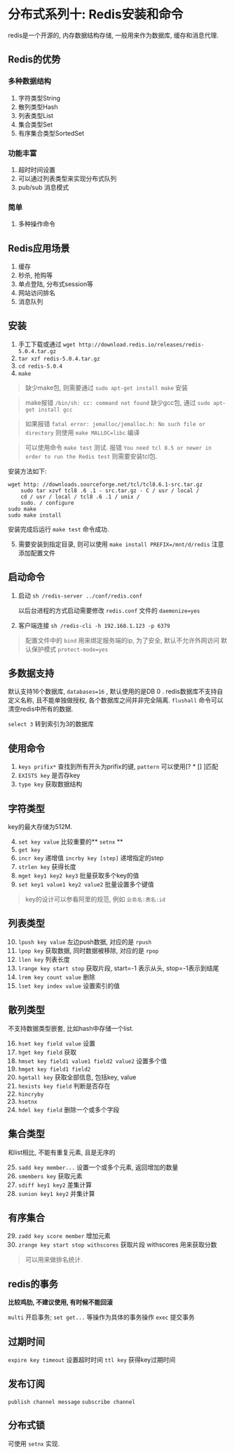 # 分布式系列十: Redis安装和命令

redis是一个开源的, 内存数据结构存储, 一般用来作为数据库, 缓存和消息代理.

## Redis的优势

### 多种数据结构

1. 字符类型String
2. 散列类型Hash
3. 列表类型List
4. 集合类型Set
5. 有序集合类型SortedSet

### 功能丰富

1. 超时时间设置
2. 可以通过列表类型来实现分布式队列
3. pub/sub 消息模式

### 简单

1. 多种操作命令

## Redis应用场景

1. 缓存
2. 秒杀, 抢购等
3. 单点登陆, 分布式session等
4. 网站访问排名
5. 消息队列

## 安装

1. 手工下载或通过 `wget http://download.redis.io/releases/redis-5.0.4.tar.gz`
2. `tar xzf redis-5.0.4.tar.gz`
3. `cd redis-5.0.4`
4. `make`

> 缺少make包, 则需要通过 `sudo apt-get install make` 安装

> make报错 `/bin/sh: cc: command not found` 缺少gcc包, 通过 `sudo apt-get install gcc`

> 如果报错 `fatal error: jemalloc/jemalloc.h: No such file or directory` 则使用 `make MALLOC=libc` 编译

> 可以使用命令 `make test` 测试. 报错 `You need tcl 8.5 or newer in order to run the Redis test` 则需要安装tcl包.

安装方法如下:

``` shell
wget http: //downloads.sourceforge.net/tcl/tcl8.6.1-src.tar.gz  
    sudo tar xzvf tcl8 .6 .1 - src.tar.gz - C / usr / local /
    cd / usr / local / tcl8 .6 .1 / unix /
    sudo. / configure
sudo make
sudo make install
```

安装完成后运行 `make test` 命令成功. 

5. 需要安装到指定目录, 则可以使用 `make install PREFIX=/mnt/d/redis` 注意添加配置文件

## 启动命令

1. 启动 `sh /redis-server ../conf/redis.conf`

    以后台进程的方式启动需要修改 `redis.conf`
    文件的 `daemonize=yes`

2. 客户端连接 `sh /redis-cli -h 192.168.1.123 -p 6379`

> 配置文件中的 `bind` 用来绑定服务端的ip, 为了安全, 默认不允许外网访问
> 默认保护模式 `protect-mode=yes`

## 多数据支持

默认支持16个数据库, `databases=16` , 默认使用的是DB 0 . redis数据库不支持自定义名称, 且不能单独做授权, 各个数据库之间并非完全隔离. `flushall` 命令可以清空redis中所有的数据.

 `select 3` 转到索引为3的数据库

## 使用命令

1. `keys prifix*` 查找到所有开头为prifix的键, `pattern` 可以使用[? * [] ]匹配
2. `EXISTS key` 是否存key
3. `type key` 获取数据结构

## 字符类型

key的最大存储为512M.

4. `set key value` 比较重要的** `setnx` **
5. `get key` 
6. `incr key` 递增值 `incrby key [step]` 递增指定的step
7. `strlen key` 获得长度 
8. `mget key1 key2 key3` 批量获取多个key的值
9. `set key1 value1 key2 value2` 批量设置多个键值

> key的设计可以参看阿里的规范, 例如 `业务名:表名:id` 

## 列表类型

10. `lpush key value` 左边push数据, 对应的是 `rpush` 
11. `lpop key` 获取数据, 同时数据被移除, 对应的是 `rpop` 
12. `llen key` 列表长度
13. `lrange key start stop` 获取片段, start=-1 表示从头, stop=-1表示到结尾
14. `lrem key count value` 删除
15. `lset key index value` 设置索引的值

## 散列类型

不支持数据类型嵌套, 比如hash中存储一个list.

16. `hset key field value` 设置
17. `hget key field` 获取
18. `hmset key field1 value1 field2 value2` 设置多个值
19. `hmget key field1 field2` 
20. `hgetall key` 获取全部信息, 包括key, value
21. `hexists key field` 判断是否存在
22. `hincryby` 
23. `hsetnx` 
24. `hdel key field` 删除一个或多个字段

## 集合类型

和list相比, 不能有重复元素, 且是无序的

25. `sadd key member...` 设置一个或多个元素, 返回增加的数量
26. `smembers key` 获取元素
27. `sdiff key1 key2` 差集计算
28. `sunion key1 key2` 并集计算

## 有序集合

29. `zadd key score member` 增加元素
30. `zrange key start stop withscores` 获取片段 withscores 用来获取分数

> 可以用来做排名统计.

## redis的事务

**比较鸡肋, 不建议使用, 有时候不能回滚**

 `multi` 开启事务; 
 `set get...` 等操作为具体的事务操作 
 `exec` 提交事务

## 过期时间

 `expire key timeout` 设置超时时间
 `ttl key` 获得key过期时间

## 发布订阅

 `publish channel message` 
 `subscribe channel` 

## 分布式锁

可使用 `setnx` 实现.

